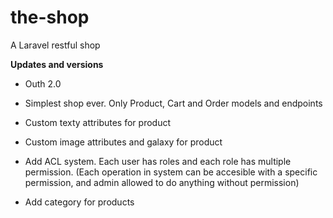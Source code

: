 # the-shop

A Laravel restful shop



**Updates and versions**

*  Outh 2.0

*  Simplest shop ever. Only Product, Cart and Order models and endpoints

*  Custom texty attributes for product

*  Custom image attributes and galaxy for product

*  Add ACL system. Each user has roles and each role has multiple permission. (Each operation in system can be accesible with a specific permission, and admin allowed to do anything without permission)

*  Add category for products
